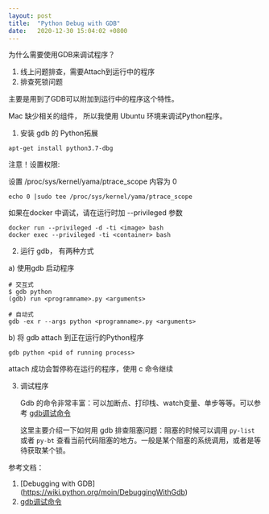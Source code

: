 ```yaml
---
layout: post
title:  "Python Debug with GDB"
date:   2020-12-30 15:04:02 +0800
---
```


为什么需要使用GDB来调试程序？

1. 线上问题排查，需要Attach到运行中的程序
2. 排查死锁问题

主要是用到了GDB可以附加到运行中的程序这个特性。



Mac 缺少相关的组件， 所以我使用 Ubuntu 环境来调试Python程序。


1.  安装 gdb 的 Python拓展

  ```
  apt-get install python3.7-dbg
  ```

  注意！设置权限:

  设置 /proc/sys/kernel/yama/ptrace_scope 内容为 0

  ```
  echo 0 |sudo tee /proc/sys/kernel/yama/ptrace_scope
  ```

  如果在docker 中调试，请在运行时加 --privileged 参数

  ```
  docker run --privileged -d -ti <image> bash
  docker exec --privileged -ti <container> bash
  ```

2. 运行 gdb， 有两种方式

  a)  使用gdb 启动程序

  ```
  # 交互式
  $ gdb python
  (gdb) run <programname>.py <arguments>
  
  # 自动式
  gdb -ex r --args python <programname>.py <arguments>
  ```

  b) 将 gdb attach 到正在运行的Python程序

  ```
  gdb python <pid of running process>
  ```

  attach 成功会暂停称在运行的程序，使用 c 命令继续

3. 调试程序

   Gdb 的命令非常丰富：可以加断点、打印栈、watch变量、单步等等。可以参考  [gdb调试命令](https://www.cnblogs.com/wuyuegb2312/archive/2013/03/29/2987025.html)

   这里主要介绍一下如何用 gdb 排查阻塞问题：阻塞的时候可以调用 `py-list` 或者 `py-bt` 查看当前代码阻塞的地方。一般是某个阻塞的系统调用，或者是等待获取某个锁。

   

参考文档：

1. [Debugging with GDB] (https://wiki.python.org/moin/DebuggingWithGdb)
2. [gdb调试命令](https://www.cnblogs.com/wuyuegb2312/archive/2013/03/29/2987025.html)



  
